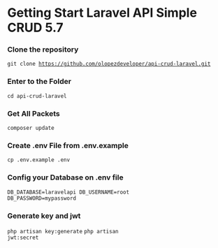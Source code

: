# Getting Start Laravel API Simple CRUD 5.7
### Clone the repository
<code>git clone https://github.com/olopezdeveloper/api-crud-laravel.git</code>
### Enter to the Folder
<code>cd api-crud-laravel</code>
### Get All Packets
<code>composer update</code>
### Create .env File from .env.example
<code>cp .env.example .env</code>
### Config your Database on .env file
<code>DB_DATABASE=laravelapi
DB_USERNAME=root
DB_PASSWORD=mypassword</code>
### Generate key and jwt
<code>php artisan key:generate</code>
<code>php artisan jwt:secret</code>